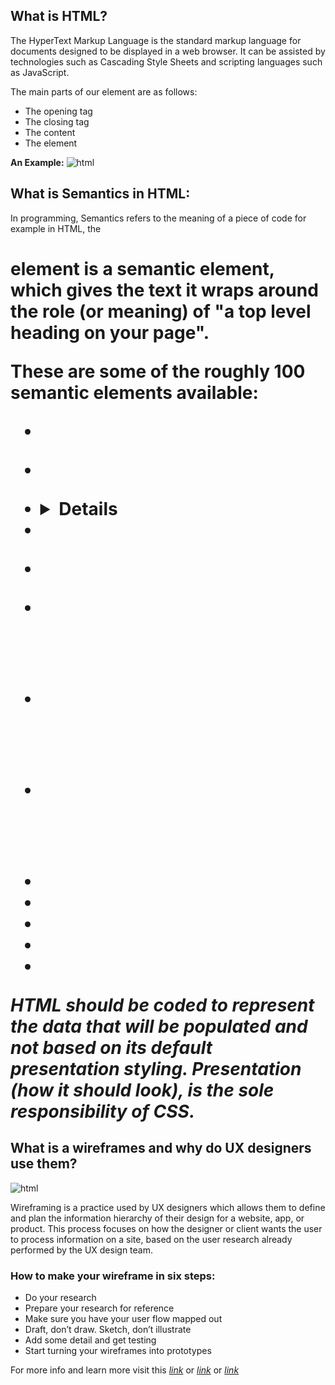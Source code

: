 
## What is HTML?
The HyperText Markup Language is the standard markup language for documents designed to be displayed in a web browser. It can be assisted by technologies such as Cascading Style Sheets and scripting languages such as JavaScript.

The main parts of our element are as follows:

- The opening tag
- The closing tag
- The content
- The element

**An Example:**
![html](https://developer.mozilla.org/en-US/docs/Learn/Getting_started_with_the_web/HTML_basics/grumpy-cat-small.png)


## What is Semantics in HTML:

In programming, Semantics refers to the meaning of a piece of code for example in HTML, the <h1> element is a semantic element, which gives the text it wraps around the role (or meaning) of "a top level heading on your page". 

**These are some of the roughly 100 semantic elements available:**

- <article>
- <aside>
- <details>
- <figcaption>
- <figure>
- <footer>
- <header>
- <main>
- <mark>
- <nav>
- <section>
- <summary>
- <time>

*HTML should be coded to represent the data that will be populated and not based on its default presentation styling. Presentation (how it should look), is the sole responsibility of CSS.*

## What is a wireframes and why do UX designers use them?

![html](https://d33wubrfki0l68.cloudfront.net/084f011273242eada328086f1188b0c33c8858ca/123e0/en/blog/how-to-make-a-wireframe-beginners-guide-cb4a12e7f08b5e49c5a90408b0a0b565084fb127da76d0b73c3584b315987fbf.jpg)

Wireframing is a practice used by UX designers which allows them to define and plan the information hierarchy of their design for a website, app, or product. This process focuses on how the designer or client wants the user to process information on a site, based on the user research already performed by the UX design team.

### How to make your wireframe in six steps:

- Do your research
- Prepare your research for reference
- Make sure you have your user flow mapped out
- Draft, don’t draw. Sketch, don’t illustrate
- Add some detail and get testing
- Start turning your wireframes into prototypes


For more info and learn more visit this *[link](https://developer.mozilla.org/en-US/docs/Learn/Getting_started_with_the_web/HTML_basics)* or 
*[link](https://developer.mozilla.org/en-US/docs/Glossary/Semantics)* or 
*[link](https://careerfoundry.com/en/blog/ux-design/how-to-create-your-first-wireframe/)*

